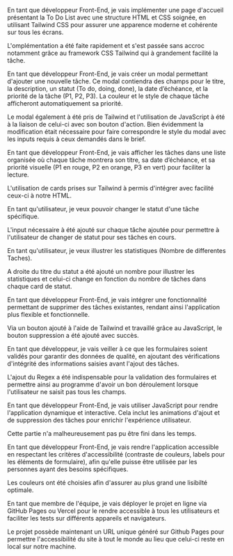 En tant que développeur Front-End, je vais implémenter une page d'accueil présentant la To Do List avec une structure HTML et CSS soignée, en utilisant Tailwind CSS pour assurer une apparence moderne et cohérente sur tous les écrans.

L'omplémentation a été faite rapidement et s'est passée sans accroc notamment grâce au framework CSS Tailwind qui à grandement facilité la tâche.


En tant que développeur Front-End, je vais créer un modal permettant d'ajouter une nouvelle tâche. Ce modal contiendra des champs pour le titre, la description, un statut (To do, doing, done), la date d’échéance, et la priorité de la tâche (P1, P2, P3). La couleur et le style de chaque tâche afficheront automatiquement sa priorité.

Le modal également à été pris de Tailwind et l'utilisation de JavaScript à été à la liaison de celui-ci avec son bouton d'action. Bien évidemment la modification était nécessaire pour faire correspondre le style du modal avec les inputs requis à ceux demandés dans le brief.


En tant que développeur Front-End, je vais afficher les tâches dans une liste organisée où chaque tâche montrera son titre, sa date d’échéance, et sa priorité visuelle (P1 en rouge, P2 en orange, P3 en vert) pour faciliter la lecture.

L'utilisation de cards prises sur Tailwind à permis d'intégrer avec facilité ceux-ci à notre HTML.


En tant qu'utilisateur, je veux pouvoir changer le statut d'une tâche spécifique.

L'input nécessaire à été ajouté sur chaque tâche ajoutée pour permettre à l'utilisateur de changer de statut pour ses tâches en cours.


En tant qu'utilisateur, je veux illustrer les statistiques (Nombre de differentes Taches).

A droite du titre du statut a été ajouté un nombre pour illustrer les statistiques et celui-ci change en fonction du nombre de tâches dans chaque card de statut.


En tant que développeur Front-End, je vais intégrer une fonctionnalité permettant de supprimer des tâches existantes, rendant ainsi l'application plus flexible et fonctionnelle.

Via un bouton ajouté à l'aide de Tailwind et travaillé grâce au JavaScript, le bouton suppression a été ajouté avec succès.


En tant que développeur, je vais veiller à ce que les formulaires soient validés pour garantir des données de qualité, en ajoutant des vérifications d'intégrité des informations saisies avant l'ajout des tâches.

L'ajout du Regex a été indispensable pour la validation des formulaires et permettre ainsi au programme d'avoir un bon déroulement lorsque l'utilisateur ne saisit pas tous les champs.


En tant que développeur Front-End, je vais utiliser JavaScript pour rendre l'application dynamique et interactive. Cela inclut les animations d'ajout et de suppression des tâches pour enrichir l'expérience utilisateur.

Cette partie n'a malheureusement pas pu être fini dans les temps.


En tant que développeur Front-End, je vais rendre l'application accessible en respectant les critères d'accessibilité (contraste de couleurs, labels pour les éléments de formulaire), afin qu'elle puisse être utilisée par les personnes ayant des besoins spécifiques.

Les couleurs ont été choisies afin d'assurer au plus grand une lisibilté optimale.


En tant que membre de l'équipe, je vais déployer le projet en ligne via GitHub Pages ou Vercel pour le rendre accessible à tous les utilisateurs et faciliter les tests sur différents appareils et navigateurs.

Le projet possède maintenant un URL unique généré sur Github Pages pour permettre l'accessibilité du site à tout le monde au lieu que celui-ci reste en local sur notre machine.
